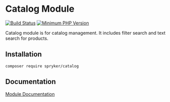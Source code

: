 # Catalog Module
[![Build Status](https://travis-ci.org/spryker/catalog.svg)](https://travis-ci.org/spryker/catalog)
[![Minimum PHP Version](https://img.shields.io/badge/php-%3E%3D%207.2-8892BF.svg)](https://php.net/)

Catalog module is for catalog management. It includes filter search and text search for products.

## Installation

```
composer require spryker/catalog
```

## Documentation

[Module Documentation](https://academy.spryker.com/developing_with_spryker/module_guide/modules.html)
